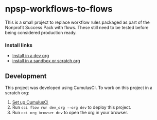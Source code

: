 # npsp-workflows-to-flows

This is a small project to replace workflow rules packaged as part of the Nonprofit Success Pack with flows. These still need to be tested before being considered production ready. 

### Install links
- [Install in a dev org](https://login.salesforce.com/packaging/installPackage.apexp?p0=04tbm000000CXoD)
- [install in a sandbox or scratch org](https://test.salesforce.com/packaging/installPackage.apexp?p0=04tbm000000CXoD)

## Development

This project was developed using CumulusCI. To work on this project in a scratch org:

1. [Set up CumulusCI](https://cumulusci.readthedocs.io/en/latest/tutorial.html)
2. Run `cci flow run dev_org --org dev` to deploy this project.
3. Run `cci org browser dev` to open the org in your browser.
